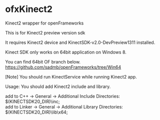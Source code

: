 ofxKinect2
==========

Kinect2 wrapper for openFrameworks

This is for Kinect2 preview version sdk

It requires Kinect2 device and KinectSDK-v2.0-DevPreview1311 installed.

Kinect SDK only works on 64bit application on Windows 8.

You can find 64bit OF branch below.  
https://github.com/sadmb/openFrameworks/tree/Win64

[Note] You should run KinectService while running Kinect2 app.

Usage: You should add Kinect2 include and library.

add to C++ -> General -> Additional Include Directories: $(KINECTSDK20_DIR)\inc;  
add to Linker -> General -> Additional Library Directories: $(KINECTSDK20_DIR)\lib\x64;